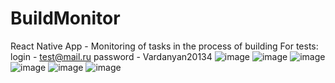 # BuildMonitor
React Native App - Monitoring of tasks in the process of building
For tests:
login - test@mail.ru
password - Vardanyan20134
![image](https://user-images.githubusercontent.com/85961114/231185411-f43fc879-9bae-42ac-943d-b1d9d9cb14b6.png)
![image](https://user-images.githubusercontent.com/85961114/231188918-a3dd3653-c3ea-483f-8493-22ed8ee7492e.png)
![image](https://user-images.githubusercontent.com/85961114/231185456-10bceb71-984b-4166-8835-e26fc8b5b92c.png)
![image](https://user-images.githubusercontent.com/85961114/231186543-a316fbce-c774-4b02-b00e-f108166a327d.png)
![image](https://user-images.githubusercontent.com/85961114/231186618-03f027a5-e4e3-45e4-bcfc-1f071c9fe166.png)
![image](https://user-images.githubusercontent.com/85961114/231187209-99430ded-4920-4858-ae03-e6c818215434.png)
